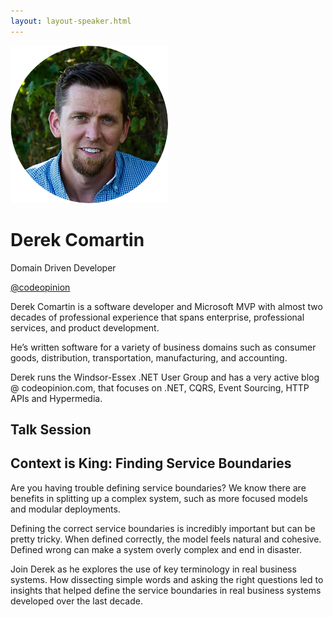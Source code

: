 ```yaml
---
layout: layout-speaker.html
---
```

<div class="container section featured-speaker">
  <div class="row">
    <div class="col-xs-12 col-sm-2 img-container">
      <img class="speaker-page-img" src="../img/speakers/Derek-Comartin-ON.png">
    </div>
    <div class="col-xs-12 col-sm-10 copy-container">
        <h1 class="speaker-header">Derek Comartin</h1>
        <span class="speaker-subtitle">Domain Driven Developer</span>
        <p><a class="speaker-handle" href="https://twitter.com/codeopinion" target="_blank">@codeopinion</a></p>
        <p>Derek Comartin is a software developer and Microsoft MVP with almost two decades of professional experience that spans enterprise, professional services, and product development.</p>
        <p>He’s written software for a variety of business domains such as consumer goods, distribution, transportation, manufacturing, and accounting.</p>
        <p>Derek runs the Windsor-Essex .NET User Group and has a very active blog @ codeopinion.com, that focuses on .NET, CQRS, Event Sourcing, HTTP APIs and Hypermedia.</p>
        <h2>Talk Session</h2>
        <h2 class="gold">Context is King: Finding Service Boundaries</h2>
        <p>Are you having trouble defining service boundaries? We know there are benefits in splitting up a complex system, such as more focused models and modular deployments.</p>
        <p>Defining the correct service boundaries is incredibly important but can be pretty tricky. When defined correctly, the model feels natural and cohesive. Defined wrong can make a system overly complex and end in disaster.</p>
        <p>Join Derek as he explores the use of key terminology in real business systems. How dissecting simple words and asking the right questions led to insights that helped define the service boundaries in real business systems developed over the last decade.</p>
    </div>
  </div>
</div>